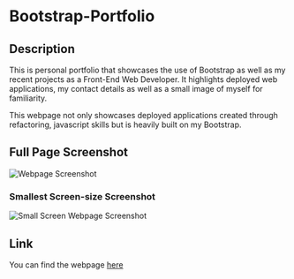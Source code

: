 # Bootstrap-Portfolio

## Description
This is personal portfolio that showcases the use of Bootstrap as well as my recent projects as a Front-End Web Developer. It highlights deployed web applications, my contact details as well as a small image of myself for familiarity. 

This webpage not only showcases deployed applications created through refactoring, javascript skills but is heavily built on my Bootstrap. 
 

## Full Page Screenshot
![Webpage Screenshot](Images/Screenshot.png)
### Smallest Screen-size Screenshot
![Small Screen Webpage Screenshot](Images/Smallest-screen.png)

## Link
You can find the webpage [here](https://marianapcs.github.io/Bootstrap-Portfolio/)